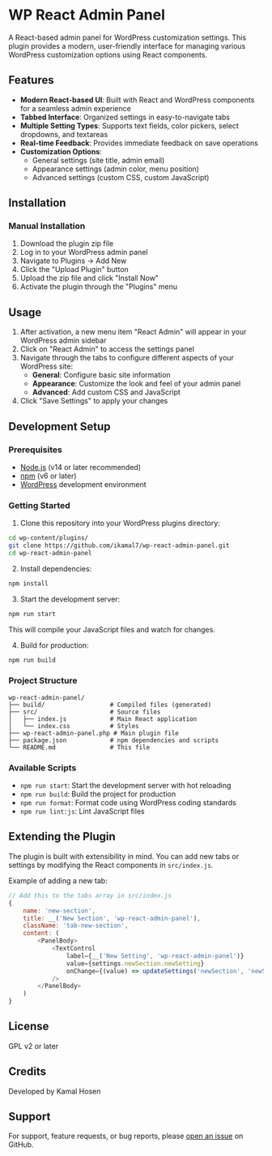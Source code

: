 # WP React Admin Panel

A React-based admin panel for WordPress customization settings. This plugin provides a modern, user-friendly interface for managing various WordPress customization options using React components.

## Features

- **Modern React-based UI**: Built with React and WordPress components for a seamless admin experience
- **Tabbed Interface**: Organized settings in easy-to-navigate tabs
- **Multiple Setting Types**: Supports text fields, color pickers, select dropdowns, and textareas
- **Real-time Feedback**: Provides immediate feedback on save operations
- **Customization Options**:
  - General settings (site title, admin email)
  - Appearance settings (admin color, menu position)
  - Advanced settings (custom CSS, custom JavaScript)

## Installation

### Manual Installation

1. Download the plugin zip file
2. Log in to your WordPress admin panel
3. Navigate to Plugins → Add New
4. Click the "Upload Plugin" button
5. Upload the zip file and click "Install Now"
6. Activate the plugin through the "Plugins" menu


## Usage

1. After activation, a new menu item "React Admin" will appear in your WordPress admin sidebar
2. Click on "React Admin" to access the settings panel
3. Navigate through the tabs to configure different aspects of your WordPress site:
   - **General**: Configure basic site information
   - **Appearance**: Customize the look and feel of your admin panel
   - **Advanced**: Add custom CSS and JavaScript
4. Click "Save Settings" to apply your changes

## Development Setup

### Prerequisites

- [Node.js](https://nodejs.org/) (v14 or later recommended)
- [npm](https://www.npmjs.com/) (v6 or later)
- [WordPress](https://wordpress.org/) development environment

### Getting Started

1. Clone this repository into your WordPress plugins directory:

```bash
cd wp-content/plugins/
git clone https://github.com/ikamal7/wp-react-admin-panel.git
cd wp-react-admin-panel
```

2. Install dependencies:

```bash
npm install
```

3. Start the development server:

```bash
npm run start
```

This will compile your JavaScript files and watch for changes.

4. Build for production:

```bash
npm run build
```

### Project Structure

```
wp-react-admin-panel/
├── build/                  # Compiled files (generated)
├── src/                    # Source files
│   ├── index.js            # Main React application
│   └── index.css           # Styles
├── wp-react-admin-panel.php # Main plugin file
├── package.json            # npm dependencies and scripts
└── README.md               # This file
```

### Available Scripts

- `npm run start`: Start the development server with hot reloading
- `npm run build`: Build the project for production
- `npm run format`: Format code using WordPress coding standards
- `npm run lint:js`: Lint JavaScript files

## Extending the Plugin

The plugin is built with extensibility in mind. You can add new tabs or settings by modifying the React components in `src/index.js`.

Example of adding a new tab:

```javascript
// Add this to the tabs array in src/index.js
{
    name: 'new-section',
    title: __('New Section', 'wp-react-admin-panel'),
    className: 'tab-new-section',
    content: (
        <PanelBody>
            <TextControl
                label={__('New Setting', 'wp-react-admin-panel')}
                value={settings.newSection.newSetting}
                onChange={(value) => updateSettings('newSection', 'newSetting', value)}
            />
        </PanelBody>
    )
}
```

## License

GPL v2 or later

## Credits

Developed by Kamal Hosen

## Support

For support, feature requests, or bug reports, please [open an issue](https://github.com/ikamal7/wp-react-admin-panel/issues) on GitHub.